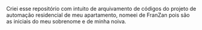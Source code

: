 Criei esse repositório com intuito de arquivamento de códigos do projeto de automação residencial de meu apartamento, nomeei de FranZan pois são as iniciais do meu sobrenome e de minha noiva.